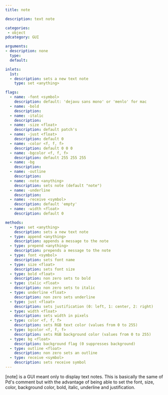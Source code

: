 ```yaml
---
title: note

description: text note

categories:
 - object
pdcategory: GUI

arguments:
- description: none
  type:
  default:

inlets:
  1st:
  - description: sets a new text note
    type: set <anything>

flags:
  - name: -font <symbol>
    description: default: 'dejavu sans mono' or 'menlo' for mac
  - name: -bold
    description:
  - name: -italic
    description:
  - name: -size <float>
    description: default patch's
  - name: -just <float>
    description: default 0
  - name: -color <f, f, f>
    description: default 0 0 0
  - name: -bgcolor <f, f, f>
    description: default 255 255 255
  - name: -bg
    description:
  - name: -outline
    description:
  - name: -note <anything>
    description: sets note (default "note")
  - name: -underline
    description:
  - name: -receive <symbol>
    description: default 'empty'
  - name: -width <float>
    description: default 0

methods:
  - type: set <anything>
    description: sets a new text note
  - type: append <anything>
    description: appends a message to the note
  - type: prepend <anything>
    description: prepends a message to the note
  - type: font <symbol>
    description: sets font name
  - type: size <float>
    description: sets font size
  - type: bold <float>
    description: non zero sets to bold
  - type: italic <float>
    description: non zero sets to italic
  - type: underline <float>
    description: non zero sets underline
  - type: just <float>
    description: sets justification (0: left, 1: center, 2: right)
  - type: width <float>
    description: sets width in pixels
  - type: color <f, f, f>
    description: sets RGB text color (values from 0 to 255)
  - type: bgcolor <f, f, f>
    description: sets RGB background color (values from 0 to 255)
  - type: bg <float>
    description: background flag (0 suppresses background)
  - type: outline <float>
    description: non zero sets an outline
  - type: receive <symbol>
    description: sets receive symbol
---
```


[note] is a GUI meant only to display text notes. This is basically the same of Pd's comment but with the advantage of being able to set the font, size, color, background color, bold, italic, underline and justification.
